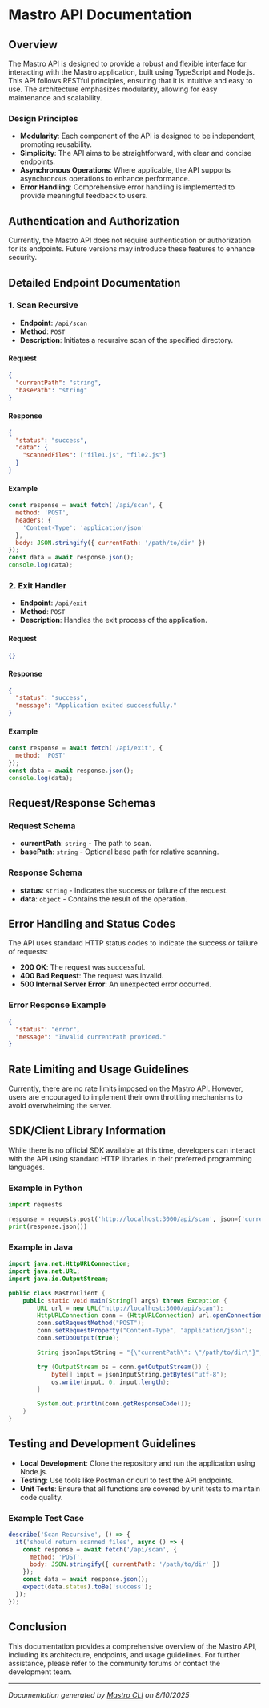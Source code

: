 <!---
This file was automatically generated by Mastro CLI
Generated on: 2025-08-11T02:47:22.167Z
Document type: api
Title: API Documentation

To prevent this file from being overwritten, add custom content
between the CUSTOM_START and CUSTOM_END markers below.
--->

# Mastro API Documentation

## Overview

The Mastro API is designed to provide a robust and flexible interface for interacting with the Mastro application, built using TypeScript and Node.js. This API follows RESTful principles, ensuring that it is intuitive and easy to use. The architecture emphasizes modularity, allowing for easy maintenance and scalability.

### Design Principles

- **Modularity**: Each component of the API is designed to be independent, promoting reusability.
- **Simplicity**: The API aims to be straightforward, with clear and concise endpoints.
- **Asynchronous Operations**: Where applicable, the API supports asynchronous operations to enhance performance.
- **Error Handling**: Comprehensive error handling is implemented to provide meaningful feedback to users.

## Authentication and Authorization

Currently, the Mastro API does not require authentication or authorization for its endpoints. Future versions may introduce these features to enhance security.

## Detailed Endpoint Documentation

### 1. Scan Recursive

- **Endpoint**: `/api/scan`
- **Method**: `POST`
- **Description**: Initiates a recursive scan of the specified directory.

#### Request

```json
{
  "currentPath": "string",
  "basePath": "string"
}
```

#### Response

```json
{
  "status": "success",
  "data": {
    "scannedFiles": ["file1.js", "file2.js"]
  }
}
```

#### Example

```javascript
const response = await fetch('/api/scan', {
  method: 'POST',
  headers: {
    'Content-Type': 'application/json'
  },
  body: JSON.stringify({ currentPath: '/path/to/dir' })
});
const data = await response.json();
console.log(data);
```

### 2. Exit Handler

- **Endpoint**: `/api/exit`
- **Method**: `POST`
- **Description**: Handles the exit process of the application.

#### Request

```json
{}
```

#### Response

```json
{
  "status": "success",
  "message": "Application exited successfully."
}
```

#### Example

```javascript
const response = await fetch('/api/exit', {
  method: 'POST'
});
const data = await response.json();
console.log(data);
```

## Request/Response Schemas

### Request Schema

- **currentPath**: `string` - The path to scan.
- **basePath**: `string` - Optional base path for relative scanning.

### Response Schema

- **status**: `string` - Indicates the success or failure of the request.
- **data**: `object` - Contains the result of the operation.

## Error Handling and Status Codes

The API uses standard HTTP status codes to indicate the success or failure of requests:

- **200 OK**: The request was successful.
- **400 Bad Request**: The request was invalid.
- **500 Internal Server Error**: An unexpected error occurred.

### Error Response Example

```json
{
  "status": "error",
  "message": "Invalid currentPath provided."
}
```

## Rate Limiting and Usage Guidelines

Currently, there are no rate limits imposed on the Mastro API. However, users are encouraged to implement their own throttling mechanisms to avoid overwhelming the server.

## SDK/Client Library Information

While there is no official SDK available at this time, developers can interact with the API using standard HTTP libraries in their preferred programming languages.

### Example in Python

```python
import requests

response = requests.post('http://localhost:3000/api/scan', json={'currentPath': '/path/to/dir'})
print(response.json())
```

### Example in Java

```java
import java.net.HttpURLConnection;
import java.net.URL;
import java.io.OutputStream;

public class MastroClient {
    public static void main(String[] args) throws Exception {
        URL url = new URL("http://localhost:3000/api/scan");
        HttpURLConnection conn = (HttpURLConnection) url.openConnection();
        conn.setRequestMethod("POST");
        conn.setRequestProperty("Content-Type", "application/json");
        conn.setDoOutput(true);

        String jsonInputString = "{\"currentPath\": \"/path/to/dir\"}";

        try (OutputStream os = conn.getOutputStream()) {
            byte[] input = jsonInputString.getBytes("utf-8");
            os.write(input, 0, input.length);
        }

        System.out.println(conn.getResponseCode());
    }
}
```

## Testing and Development Guidelines

- **Local Development**: Clone the repository and run the application using Node.js.
- **Testing**: Use tools like Postman or curl to test the API endpoints.
- **Unit Tests**: Ensure that all functions are covered by unit tests to maintain code quality.

### Example Test Case

```javascript
describe('Scan Recursive', () => {
  it('should return scanned files', async () => {
    const response = await fetch('/api/scan', {
      method: 'POST',
      body: JSON.stringify({ currentPath: '/path/to/dir' })
    });
    const data = await response.json();
    expect(data.status).toBe('success');
  });
});
```

## Conclusion

This documentation provides a comprehensive overview of the Mastro API, including its architecture, endpoints, and usage guidelines. For further assistance, please refer to the community forums or contact the development team.

---

<!-- CUSTOM_START -->
<!-- Add your custom content here - it will be preserved during regeneration -->
<!-- CUSTOM_END -->

*Documentation generated by [Mastro CLI](https://github.com/your-org/mastro) on 8/10/2025*